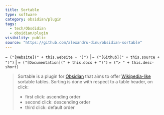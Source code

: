 ```yaml
---
title: Sortable
type: software
category: obsidian/plugin
tags:
  - tech/Obsdidian
  - obsidian/plugin
visibility: public
source: "https://github.com/alexandru-dinu/obsidian-sortable"
---
```

`= ("[Website](" + this.website + ")")` |  `= ("[Github](" + this.source + ")")` | `= ("[Documentation](" + this.docs + ")")`
`= ("> " + this.desc-short)`

> Sortable is a plugin for [Obsidian](https://obsidian.md) that aims to offer [Wikipedia-like](https://en.wikipedia.org/wiki/Help:Sorting#Example) sortable tables. Sorting is done with respect to a table header, on click:
>
> - first click: ascending order
> - second click: descending order
> - third click: default order
